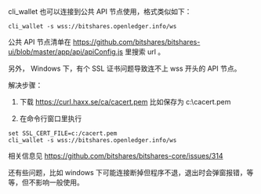 cli_wallet 也可以连接到公共 API 节点使用，格式类似如下：

```
cli_wallet -s wss://bitshares.openledger.info/ws
```

公共 API 节点清单在 https://github.com/bitshares/bitshares-ui/blob/master/app/api/apiConfig.js 里搜索 url 。

另外， Windows 下，有个 SSL 证书问题导致连不上 wss 开头的 API 节点。

解决步骤：

1. 下载 https://curl.haxx.se/ca/cacert.pem 比如保存为 c:\cacert.pem

2. 在命令行窗口里执行
```
set SSL_CERT_FILE=c:/cacert.pem
cli_wallet -s wss://bitshares.openledger.info/ws
```
相关信息见 https://github.com/bitshares/bitshares-core/issues/314

还有些问题，比如 windows 下可能连接断掉但程序不退，退出时会弹窗报错，等等，但不影响一般使用。
